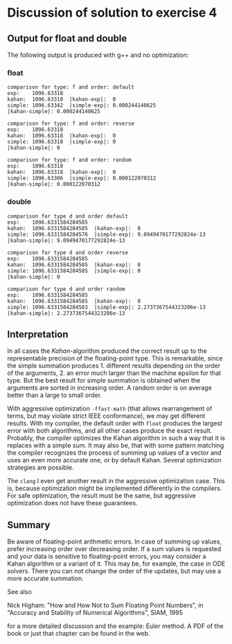 # Discussion of solution to exercise 4

## Output for float and double
The following output is produced with g++ and no optimization:

### float
```
comparison for type: f and order: default
exp:    1096.63318
kahan:  1096.63318  |kahan-exp|:  0
simple: 1096.63342  |simple-exp|: 0.000244140625
|kahan-simple|: 0.000244140625

comparison for type: f and order: reverse
exp:    1096.63318
kahan:  1096.63318  |kahan-exp|:  0
simple: 1096.63318  |simple-exp|: 0
|kahan-simple|: 0

comparison for type: f and order: random
exp:    1096.63318
kahan:  1096.63318  |kahan-exp|:  0
simple: 1096.63306  |simple-exp|: 0.000122070312
|kahan-simple|: 0.000122070312
```

### double
```
comparison for type d and order default
exp:    1096.6331584284585
kahan:  1096.6331584284585  |kahan-exp|:  0
simple: 1096.6331584284576  |simple-exp|: 9.0949470177292824e-13
|kahan-simple|: 9.0949470177292824e-13

comparison for type d and order reverse
exp:    1096.6331584284585
kahan:  1096.6331584284585  |kahan-exp|:  0
simple: 1096.6331584284585  |simple-exp|: 0
|kahan-simple|: 0

comparison for type d and order random
exp:    1096.6331584284585
kahan:  1096.6331584284585  |kahan-exp|:  0
simple: 1096.6331584284583  |simple-exp|: 2.2737367544323206e-13
|kahan-simple|: 2.2737367544323206e-13
```

## Interpretation
In all cases the *Kahan*-algorithm produced the correct result up to the representable precision of the floating-point type.
This is remarkable, since the simple summation produces 1. different results depending on the order of the arguments, 2. an error
much larger than the machine epsilon for that type. But the best result for simple summation is obtained when the arguments are sorted
in increasing order. A random order is on average better than a large to small order.

With aggressive optimization `-ffast-math` (that allows rearrangement of terms, but may violate strict IEEE conformance), we may get
different results. With my compiler, the default order with `float` produces the largest error with both algorithms, and all other cases
produce the exact result. Probably, the compiler optimizes the Kahan algorithm in such a way that it is replaces with a simple sum. It may
also be, that with some pattern matching the compiler recognizes the process of summing up values of a vector and uses an even more accurate one,
or by default Kahan. Several optimization strategies are possible.

The `clang` I even get another result in the aggressive optimization case. This is, because optimization might be implemented differently in the
compilers. For safe optimization, the result must be the same, but aggressive optimization does not have these guarantees.

## Summary
Be aware of floating-point arithmetic errors. In case of summing up values, prefer increasing order over decreasing order. If a sum values is requested
and your data is sensitive to floating-point errors, you may consider a Kahan algorithm or a variant of it. This may be, for example, the case
in ODE solvers. There you can not change the order of the updates, but may use a more accurate summation.

See also

  Nick Higham: "How and How Not to Sum Floating Point Numbers", in "Accuracy and Stability of Numerical Algorithms", SIAM, 1995

for a more detailed discussion and the example: Euler method. A PDF of the book or just that chapter can be found in the web.